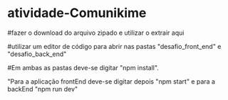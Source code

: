 # atividade-Comunikime

#fazer o download do arquivo zipado e utilizar o extrair aqui

#utilizar um editor de código para abrir nas pastas "desafio_front_end" e "desafio_back_end"

#Em ambas as pastas deve-se digitar "npm install".

"Para a aplicação frontEnd deve-se digitar depois "npm start" e para a backEnd "npm run dev"
